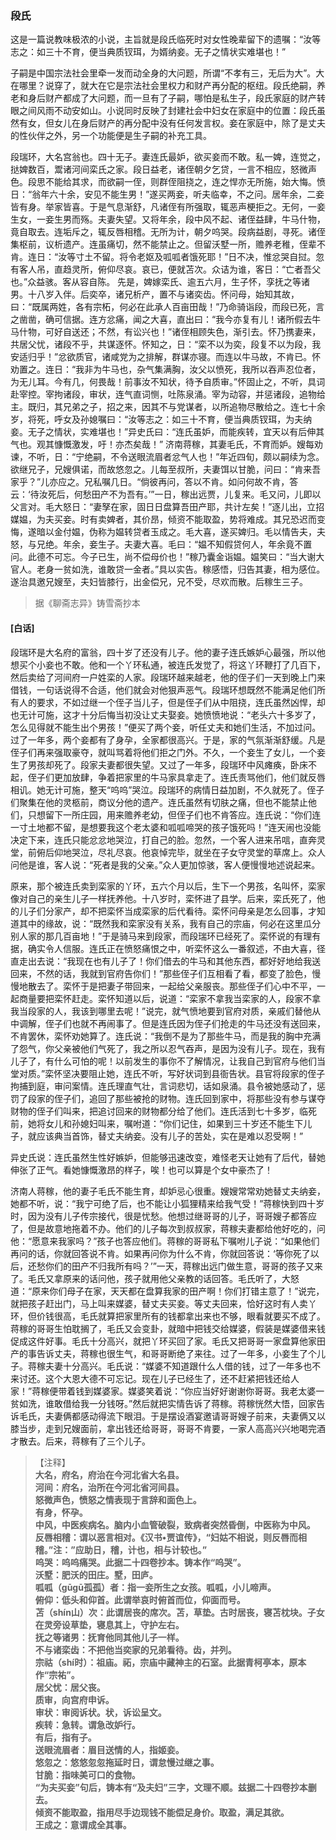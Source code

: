 <script type="text/javascript">
    var head = document.getElementsByTagName('head')[0];
    cssURL = '/public/liao.css';
    linkTag = document.createElement('link');
    linkTag.href = cssURL;
    linkTag.setAttribute('type','text/css');
    linkTag.setAttribute('rel','stylesheet');
    head.appendChild(linkTag);
</script>
### 段氏

这是一篇说教味极浓的小说，主旨就是段氏临死时对女性晚辈留下的遗嘱：“汝等志之：如三十不育，便当典质钗珥，为婿纳妾。无子之情状实难堪也！”

子嗣是中国宗法社会里牵一发而动全身的大问题，所谓“不孝有三，无后为大”。大在哪里？说穿了，就大在它是宗法社会里权力和财产再分配的枢纽。段氏绝嗣，养老和身后财产都成了大问题，而一旦有了子嗣，哪怕是私生子，段氏家庭的财产转眼之间风雨不动安如山。小说同时反映了封建社会中妇女在家庭中的位置：段氏虽然有女，但女儿在身后财产的再分配中没有任何发言权。妾在家庭中，除了是丈夫的性伙伴之外，另一个功能便是生子嗣的补充工具。

段瑞环，大名宫翁也。四十无子。妻连氏最妒，欲买妾而不敢。私一婢，连觉之，挞婢数百，鬻诸河间栾氏之家。段日益老，诸侄朝夕乞贷，一言不相应，怒微声色。段思不能给其求，而欲嗣一侄，则群侄阻挠之，连之悍亦无所施，始大悔。愤日：“翁年六十余，安见不能生男！”遂买两妾，听夫临幸，不之问。居年余，二妾皆有身。举家皆喜。于是气息渐舒，凡诸侄有所强取，辄恶声梗拒之。无何，一妾生女，一妾生男而殇。夫妻失望。又将年余，段中风不起、诸侄益肆，牛马什物，竟自取去。连垢斥之，辄反唇相稽。无所为计，朝夕呜哭。段病益剧，寻死。诸侄集枢前，议析遗产。连虽痛切，然不能禁止之。但留沃墅一所，赡养老稚，侄辈不肯。连日：“汝等寸土不留。将令老妪及呱呱者饿死耶！”日不决，惟忿哭自挝。忽有客人吊，直趋灵所，俯仰尽哀。哀已，便就苫次。众诘为谁，客日：“亡者吾父也。”众益骇。客从容自陈。
先是，婢嫁栾氏、逾五六月，生子怀，孪抚之等诸男。十八岁入伴。后奕卒，诸兄析产，置不与诸奕齿。怀问母，始知其故，曰：“既属两姓，各有宗柘，何必在此承人百亩田哉！”乃命骑诣段，而段已死，言之凿凿，确可信据。连方忿痛，闻之大喜，直出曰：“我今亦复有儿！诸所假去牛马什物，可好自送还；不然，有讼兴也！”诸侄相顾失色，渐引去。怀乃携妻来，共居父忧，诸段不乎，共谋逐怀。怀知之，日：“栾不以为奕，段复不以为段，我安适归乎！”忿欲质官，诸咸党为之排解，群谋亦寝。而连以牛马故，不肯已。怀劝置之。连日：“我非为牛马也，杂气集满胸，汝父以愤死，我所以吞声忍位者，为无儿耳。今有几，何畏哉！前事汝不知状，待予自质审。”怀固止之，不听，具词赴宰控。宰拘诸段，审状，连气直词恻，吐陈泉涌。宰为动容，并惩诸段，追物给主。既归，其兄弟之子，招之来，因其不与党谋者，以所追物尽散给之。连七十余岁，将死，呼女及孙媳嘱曰：“汝等志之：如三十不育，便当典质钗珥，为夫纳妾。无子之情状，实难堪也！”异史氏曰：“连氏虽妒，而能疾转，宜天以有后伸其气也。观其慷慨激发，吁！亦杰矣哉！”
济南蒋稼，其妻毛氏，不育而妒。嫂每劝谏，不听，日：“宁绝嗣，不令送眼流眉者忿气人也！”年近四旬，颇以嗣续为念。欲继兄子，兄嫂俱诺，而故悠忽之。儿每至叔所，夫妻饵以甘脆，问曰：“肯来吾家乎？”儿亦应之。兄私嘱几日。“倘彼再问，答以不肯。如问何故不肯，答云：‘待汝死后，何愁田产不为吾有。’”一日，稼出远贾，儿复来。毛又问，儿即以父言对。毛大怒日：“妻孥在家，固日日盘算吾田产耶，共计左矣！”逐儿出，立招媒媪，为夫买妾。时有卖婢者，其价昂，倾资不能取盈，势将难成。其兄恐迟而变悔，遂暗以金付媪，伪称为媪转贷者玉成之。毛大喜，遂买婢归。毛以情告夫，夫怒，与兄绝。年余，妾生子。夫妻大喜。毛曰：“媪不知假贷何人，年余竟不置问。此德不可忘。今子已生，尚不偿母价也！”稼乃囊金诣媪。媪笑曰：“当大谢大官人。老身一贫如洗，谁敢贷一金者。”具以实告。稼感悟，归告其妻，相为感位。遂治具邀兄嫂至，夫妇皆膝行，出金偿兄，兄不受，尽欢而散。后稼生三子。

</section>

> 据《聊斋志异》铸雪斋抄本

#### [白话]
<aside>

段瑞环是大名府的富翁，四十岁了还没有儿子。他的妻子连氏嫉妒心最强，所以他想买个小妾也不敢。他和一个丫环私通，被连氏发觉了，将这丫环鞭打了几百下，然后卖给了河间府一户姓栾的人家。段瑞环越来越老，他的侄子们一天到晚上门来借钱，一句话说得不合适，他们就会对他狠声恶气。段瑞环想既然不能满足他们所有人的要求，不如过继一个侄子当儿子，但是侄子们从中阻挠，连氏虽然凶悍，却也无计可施，这才十分后悔当初没让丈夫娶妾。她愤愤地说：“老头六十多岁了，怎么见得就不能生出个男孩！”便买了两个妾，听任丈夫和她们生活，不加过问。过了一年多，两个妾都有了身孕，全家都很高兴。于是，家的气氛渐渐舒缓。凡是侄子们再来强取豪夺，就叫骂着将他们拒之门外。不久，一个妾生了女儿，一个妾生了男孩却死了。段家夫妻都很失望。又过了一年多，段瑞环中风瘫痪，卧床不起，侄子们更加放肆，争着把家里的牛马家具拿走了。连氏责骂他们，他们就反唇相讥。她无计可施，整天“呜呜”哭泣。段瑞环的病情日益加剧，不久就死了。侄子们聚集在他的灵柩前，商议分他的遗产。连氏虽然有切肤之痛，但也不能禁止他们，只想留下一所庄园，用来赡养老幼，但侄子们也不肯答应。连氏说：“你们连一寸土地都不留，是想要我这个老太婆和呱呱啼哭的孩子饿死吗！”连天闹也没能决定下来，连氏只能忿忿地哭泣，打自己的脸。忽然，一个客人进来吊唁，直奔灵堂，前俯后仰地哭泣，尽礼尽哀。他哀悼完毕，就坐在子女守灵堂的草席上。众人问他是谁，客人说：“死者是我的父亲。”众人更加惊骇，客人便慢慢地述说起来。

原来，那个被连氏卖到栾家的丫环，五六个月以后，生下一个男孩，名叫怀，栾家像对自己的亲生儿子一样抚养他。十八岁时，栾怀进了县学。后来，栾氏死了，他的儿子们分家产，却不把栾怀当成栾家的后代看待。栾怀问母亲是怎么回事，才知道其中的缘故，说：“既然我和栾家没有关系，我有自己的宗庙，何必在这里瓜分别人家的那几百亩地！”于是骑马来到段家，而段瑞环已经死了。栾怀说的有理有据，确实令人信服。连氏正在愤怒痛恨之中，听栾怀这么一番叙述，不由大喜，径直走出去说：“我现在也有儿子了！你们借去的牛马和其他东西，都好好地给我送回来，不然的话，我就到官府告你们！”那些侄子们互相看了看，都变了脸色，慢慢地散去了。栾怀于是把妻子带回来，一起给父亲服丧。那些侄子们心中不平，一起商量要把栾怀赶走。栾怀知道以后，说道：“栾家不拿我当栾家的人，段家不拿我当段家的人，我该到哪里去呢！”说完，就气愤地要到官府对质，亲戚们替他从中调解，侄子们也就不再闹事了。但是连氏因为侄子们抢走的牛马还没有送回来，不肯罢休，栾怀劝她算了。连氏说：“我倒不是为了那些牛马，而是我的胸中充满了怨气，你父亲被他们气死了，我之所以忍气吞声，是因为没有儿子。现在，我有儿子了，有什么可怕的呢！以前发生的事你不了解情况，让我自己到官府与他们当堂对质。”栾怀坚决要阻止她，连氏不听，写好状词到县衙告状。县官将段家的侄子拘捕到庭，审问案情。连氏理直气壮，言词悲切，话如泉涌。县令被她感动了，惩罚了段家的侄子们，追回了那些被抢的财物。连氏回到家中，将那些没有参与谋夺财物的侄子们叫来，把追讨回来的财物都分给了他们。连氏活到七十多岁，临死前，她将女儿和孙媳妇叫来，嘱咐道：“你们记住，如果到三十岁还不能生下儿子，就应该典当首饰，替丈夫纳妾。没有儿子的苦处，实在是难以忍受啊！”

异史氏说：连氏虽然生性好嫉妒，但能够迅速改变，难怪老天让她有了后代，替她伸张了正气。看她慷慨激昂的样子，唉！也可以算是个女中豪杰了！

济南人蒋稼，他的妻子毛氏不能生育，却妒忌心很重。嫂嫂常常劝她替丈夫纳妾，她都不听，说：“我宁可绝了后，也不能让小狐狸精来给我气受！”蒋稼快到四十岁时，因为没有儿子传宗接代，很是忧愁。他想过继哥哥的儿子，哥哥嫂子都答应了，但是故意地拖着不办。他们的儿子每次到叔叔家，蒋稼夫妻都给他好吃的，问他：“愿意来我家吗？”孩子也答应他们。蒋稼的哥哥私下嘱咐儿子说：“如果他们再问的话，你就回答说不肯。如果再问你为什么不肯，你就回答说：‘等你死了以后，还愁你们的田产不归我所有吗？’”一天，蒋稼出远门做生意，哥哥的孩子又来了。毛氏又拿原来的话问他，孩子就用他父亲教的话回答。毛氏听了，大怒道：“原来你们母子在家，天天都在盘算我家的田产啊！你们打错主意了！”说完，就把孩子赶出门，马上叫来媒婆，替丈夫买妾。等丈夫回来，恰好这时有人卖丫环，但价钱很高，毛氏就算把家里所有的钱都拿出来也不够，眼看就要买不成了。蒋稼的哥哥生怕耽搁了，毛氏又会变卦，就暗中把钱交给媒婆，假装是媒婆借来钱促成这件好事。毛氏十分高兴，就把丫环买回了家。毛氏又把哥哥一家盘算他家田产的事告诉丈夫，蒋稼也很生气，和哥哥断绝了来往。过了一年多，小妾生了个儿子。蒋稼夫妻十分高兴。毛氏说：“媒婆不知道跟什么人借的钱，过了一年多也不来讨还。这个大恩大德不可忘记。现在儿子已经生了，还不赶紧把钱还给人家！”蒋稼便带着钱到媒婆家。媒婆笑着说：“你应当好好谢谢你哥哥。我老太婆一贫如洗，谁敢借给我一分钱呀。”然后就把实情告诉了蒋稼。蒋稼恍然大悟，回家告诉毛氏，夫妻俩都感动得流下眼泪。于是摆设酒宴邀请哥哥嫂子前来，夫妻俩又以膝当步，走到兄嫂面前，拿出钱还给哥哥，哥哥不肯要，一家人高高兴兴地喝完酒才散去。后来，蒋稼有了三个儿子。

</aside>

> 【注释】  
<b>大名，府名，府治在今河北省大名县。  
<b>河间</b>：府名，治所在今河北省河间县。  
<b>怒微声色，愤怒之情表现于言辞和面色上。  
<b>有身，怀孕。  
<b>中风，中医疾病名。脑内小血管破裂，致病者突然昏倒，中医称为中风。  
<b>反唇相稽</b>：谓以恶言相对。《汉书•贾谊传》，“妇姑不相说，则反唇而相稽。”注：”应助日，稽，计也，相与计较也。”  
<b>呜哭</b>：呜呜痛哭。此据二十四卷抄本。铸本作“呜哭”。  
<b>沃墅</b>：肥沃的田庄。墅，田庐。  
<b>呱呱（gūgū孤孤）者</b>：指一妾所生之女孩。呱呱，小儿啼声。  
<b>俯仰</b>：低头和仰首。此谓举哀时俯首而位，仰面而号。  
<b>苫（shín山）次</b>：此谓居丧的席次。苫，草垫。古时居丧，寝苫枕块。子女在灵旁设草垫，寝息其上，守护左右。  
<b>抚之等诸男</b>：抚育他同其他儿子一样。  
<b>不与诸栾齿</b>：不把他当奕家的兄弟看待。齿，并列。  
<b>宗祜（shí时）</b>：祖庙。祏，宗庙中藏神主的石室。此据青柯亭本，原本作“宗祐”。  
<b>居父忧</b>：居父丧。  
<b>质审，向宫府申诉。  
<b>审状</b>：审阅诉状。状，诉讼呈文。  
<b>疾转</b>：急转。谓急改妒行。  
<b>有后，指有子。  
<b>送眼流眉者</b>：眉目送情的人，指姬妾。  
<b>悠忽之</b>：悠悠忽忽拖延时日，谓怠慢过继之事。  
<b>甘脆</b>：指味美可口的食物。  
<b>“为夫买妾”句后，铸本有“及夫妇”三字，文理不顺。兹据二十四卷抄本删去。  
<b>倾资不能取盈，指用尽手边现钱不能偿足身价。取盈，满足其欲。  
<b>王成之</b>：意谓成全其事。  
